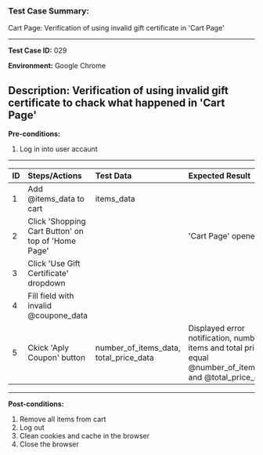 
### Test Case Summary:
Cart Page: Verification of using invalid gift certificate in 'Cart Page'

---

**Test Case ID:** 029

**Environment:** Google Chrome

**Description:**
Verification of using invalid gift certificate to chack what happened in 'Cart Page' 
---

**Pre-conditions:**
1. Log in into user accaunt    

---

|      ID       | Steps/Actions |  Test Data  | Expected Result |
| ------------- |:--------------| :---------- | :-------------- |
|       1       |Add @items_data to cart|items_data|                 |
|       2       |Click 'Shopping Cart Button' on top of 'Home Page'| | 'Cart Page' opened|
|       3       |Click 'Use Gift Certificate' dropdown | | |
|       4       |Fill field with invalid @coupone_data| | |
|       5       |Ckick 'Aply Coupon' button| number_of_items_data, total_price_data|Displayed error notification, number of items and total price are equal  @number_of_items_data and @total_price_data |
---

**Post-conditions:**
1. Remove all items from cart
2. Log out
3. Clean cookies and cache in the browser
4. Close the browser
